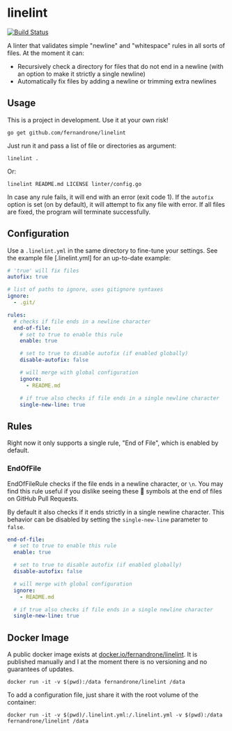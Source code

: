 # linelint

[![Build Status](https://cloud.drone.io/api/badges/fernandrone/linelint/status.svg)](https://cloud.drone.io/fernandrone/linelint)

A linter that validates simple "newline" and "whitespace" rules in all sorts of files. At the moment it can:

- Recursively check a directory for files that do not end in a newline (with an option to make it strictly a single newline)
- Automatically fix files by adding a newline or trimming extra newlines

## Usage

This is a project in development. Use it at your own risk!

```console
go get github.com/fernandrone/linelint
```

Just run it and pass a list of file or directories as argument:

```console
linelint .
```

Or:

```console
linelint README.md LICENSE linter/config.go
```

In case any rule fails, it will end with an error (exit code 1). If the `autofix` option is set (on by default), it will attempt to fix any file with error. If all files are fixed, the program will terminate successfully.

## Configuration

Use a `.linelint.yml` in the same directory to fine-tune your settings. See the example file [.linelint.yml] for an up-to-date example:

```yaml
# 'true' will fix files
autofix: true

# list of paths to ignore, uses gitignore syntaxes
ignore:
  - .git/

rules:
  # checks if file ends in a newline character
  end-of-file:
    # set to true to enable this rule
    enable: true

    # set to true to disable autofix (if enabled globally)
    disable-autofix: false

    # will merge with global configuration
    ignore:
      - README.md

    # if true also checks if file ends in a single newline character
    single-new-line: true
```

## Rules

Right now it only supports a single rule, "End of File", which is enabled by default.

### EndOfFile

EndOfFileRule checks if the file ends in a newline character, or `\n`. You may find this rule useful if you dislike seeing these 🚫 symbols at the end of files on GitHub Pull Requests.

By default it also checks if it ends strictly in a single newline character. This behavior can be disabled by setting the `single-new-line` parameter to `false`.

```yaml
end-of-file:
  # set to true to enable this rule
  enable: true

  # set to true to disable autofix (if enabled globally)
  disable-autofix: false

  # will merge with global configuration
  ignore:
    - README.md

  # if true also checks if file ends in a single newline character
  single-new-line: true
```

## Docker Image

A public docker image exists at [docker.io/fernandrone/linelint](https://hub.docker.com/repository/docker/fernandrone/linelint). It is published manually and I at the moment there is no versioning and no guarantees of updates.

```console
docker run -it -v $(pwd):/data fernandrone/linelint /data
```

To add a configuration file, just share it with the root volume of the container:

```console
docker run -it -v $(pwd)/.linelint.yml:/.linelint.yml -v $(pwd):/data fernandrone/linelint /data
```
